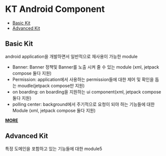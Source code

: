 # KT Android Component
- [Basic Kit](#basic-kit)
- [Advanced Kit](#advanced-kit)

## Basic Kit

android application을 개발하면서 일반적으로 재사용이 가능한 module
 

- Banner: Banner 정책및 Banner를 노출 시켜 줄 수 있는 module (xml, jetpack compose 둘다 지원)
- Permission: application에서 사용하는 permission들에 대한 제어 및 확인을 돕는 moudle(jetpack compose만 지원) 
- on boarding: on boarding을 지원하는 ui component(xml, jetpack compose 둘다 지원)
- polling center: background에서 주기적으로 요청이 되야 하는 기능들에 대한 Module (xml, jetpack compose 둘다 지원)

**[MORE](/basicKit/Documentation/index.md)**

## Advanced Kit

특정 도메인을 포함하고 있는 기능들에 대한 module5